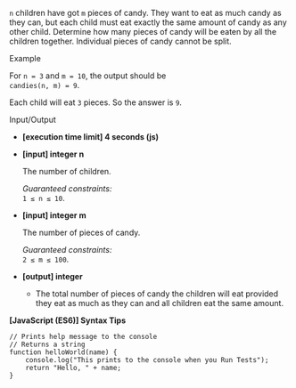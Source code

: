 `n` children have got `m` pieces of candy. They want to eat as much candy as they can, but
each child must eat exactly the same amount of candy as any other child. Determine how
many pieces of candy will be eaten by all the children together. Individual pieces of
candy cannot be split.

Example

For `n = 3` and `m = 10`, the output should be  
`candies(n, m) = 9`.

Each child will eat `3` pieces. So the answer is `9`.

Input/Output

- **\[execution time limit\] 4 seconds (js)**

- **\[input\] integer n**

  The number of children.

  _Guaranteed constraints:_  
  `1 ≤ n ≤ 10`.

- **\[input\] integer m**

  The number of pieces of candy.

  _Guaranteed constraints:_  
  `2 ≤ m ≤ 100`.

- **\[output\] integer**

  - The total number of pieces of candy the children will eat provided they eat as much as
    they can and all children eat the same amount.

**\[JavaScript (ES6)\] Syntax Tips**

    // Prints help message to the console
    // Returns a string
    function helloWorld(name) {
        console.log("This prints to the console when you Run Tests");
        return "Hello, " + name;
    }
